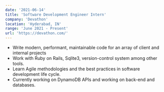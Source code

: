 ```yaml
---
date: '2021-06-14'
title: 'Software Development Engineer Intern'
company: 'Devathon'
location: 'Hyderabad, IN'
range: 'June 2021 - Present'
url: 'https://devathon.com/'
---
```


- Write modern, performant, maintainable code for an array of client and internal projects
- Work with Ruby on Rails, Sqlite3, version-control system among other tools.
- Learn Agile methodologies and the best practices in software development life cycle.
- Currently working on DynamoDB APIs and working on back-end and databases.
